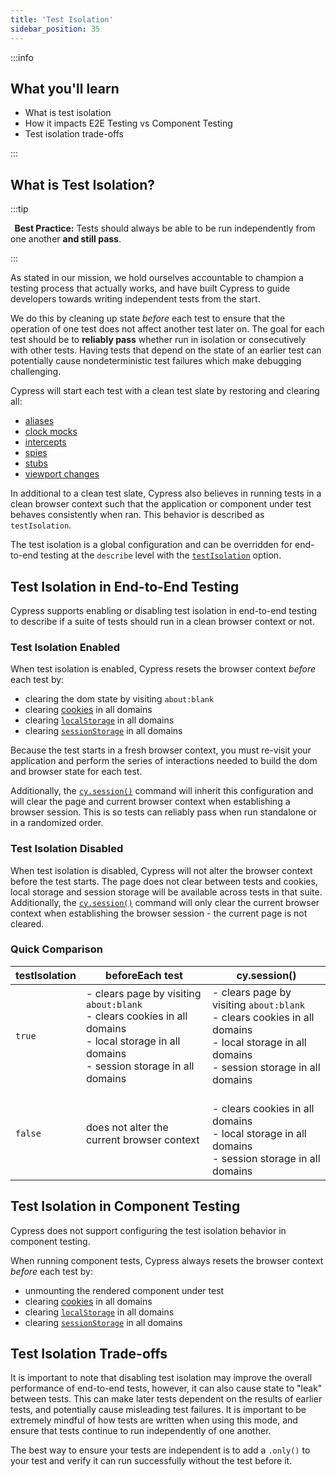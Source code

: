 ```yaml
---
title: 'Test Isolation'
sidebar_position: 35
---
```


:::info

## <Icon name="graduation-cap"></Icon> What you'll learn

- What is test isolation
- How it impacts E2E Testing vs Component Testing
- Test isolation trade-offs

:::

## What is Test Isolation?

:::tip

&#8239;<Icon name="check-circle" color="green"></Icon> **Best Practice:** Tests should
always be able to be run independently from one another **and still pass**.

:::

As stated in our mission, we hold ourselves accountable to champion a testing
process that actually works, and have built Cypress to guide developers towards
writing independent tests from the start.

We do this by cleaning up state _before_ each test to ensure that the operation
of one test does not affect another test later on. The goal for each test should
be to **reliably pass** whether run in isolation or consecutively with other
tests. Having tests that depend on the state of an earlier test can potentially
cause nondeterministic test failures which make debugging challenging.

Cypress will start each test with a clean test slate by restoring and clearing
all:

- [aliases](/api/commands/as)
- [clock mocks](/api/commands/clock)
- [intercepts](/api/commands/intercept)
- [spies](/api/commands/spy)
- [stubs](/api/commands/stub)
- [viewport changes](/api/commands/viewport)

In additional to a clean test slate, Cypress also believes in running tests in a
clean browser context such that the application or component under test behaves
consistently when ran. This behavior is described as `testIsolation`.

The test isolation is a global configuration and can be overridden for
end-to-end testing at the `describe` level with the
[`testIsolation`](/guides/references/configuration#Global) option.

## Test Isolation in End-to-End Testing

Cypress supports enabling or disabling test isolation in end-to-end testing to
describe if a suite of tests should run in a clean browser context or not.

### Test Isolation Enabled

When test isolation is enabled, Cypress resets the browser context _before_ each
test by:

- clearing the dom state by visiting `about:blank`
- clearing [cookies](/api/cypress-api/cookies) in all domains
- clearing
  [`localStorage`](https://developer.mozilla.org/en-US/docs/Web/API/Window/localStorage)
  in all domains
- clearing
  [`sessionStorage`](https://developer.mozilla.org/en-US/docs/Web/API/Window/sessionStorage)
  in all domains

Because the test starts in a fresh browser context, you must re-visit your
application and perform the series of interactions needed to build the dom and
browser state for each test.

Additionally, the [`cy.session()`](/api/commands/session) command will inherit
this configuration and will clear the page and current browser context when
establishing a browser session. This is so tests can reliably pass when run
standalone or in a randomized order.

### Test Isolation Disabled

When test isolation is disabled, Cypress will not alter the browser context
before the test starts. The page does not clear between tests and cookies, local
storage and session storage will be available across tests in that suite.
Additionally, the [`cy.session()`](/api/commands/session) command will only
clear the current browser context when establishing the browser session - the
current page is not cleared.

### Quick Comparison

| testIsolation | beforeEach test                                                                                                                                     | cy.session()                                                                                                                                        |
| ------------- | --------------------------------------------------------------------------------------------------------------------------------------------------- | --------------------------------------------------------------------------------------------------------------------------------------------------- |
| `true`        | - clears page by visiting `about:blank`<br/>- clears cookies in all domains<br/>- local storage in all domains<br/>- session storage in all domains | - clears page by visiting `about:blank`<br/>- clears cookies in all domains<br/>- local storage in all domains<br/>- session storage in all domains |
| `false`       | does not alter the current browser context                                                                                                          | <br/>- clears cookies in all domains<br/>- local storage in all domains<br/>- session storage in all domains                                        |

## Test Isolation in Component Testing

Cypress does not support configuring the test isolation behavior in component
testing.

When running component tests, Cypress always resets the browser context _before_
each test by:

- unmounting the rendered component under test
- clearing [cookies](/api/cypress-api/cookies) in all domains
- clearing
  [`localStorage`](https://developer.mozilla.org/en-US/docs/Web/API/Window/localStorage)
  in all domains
- clearing
  [`sessionStorage`](https://developer.mozilla.org/en-US/docs/Web/API/Window/sessionStorage)
  in all domains

## Test Isolation Trade-offs

It is important to note that disabling test isolation may improve the overall
performance of end-to-end tests, however, it can also cause state to "leak"
between tests. This can make later tests dependent on the results of earlier
tests, and potentially cause misleading test failures. It is important to be
extremely mindful of how tests are written when using this mode, and ensure that
tests continue to run independently of one another.

The best way to ensure your tests are independent is to add a `.only()` to your
test and verify it can run successfully without the test before it.
